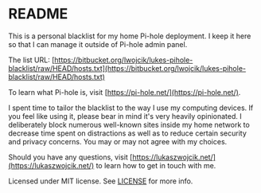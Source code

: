 # README #

This is a personal blacklist for my home Pi-hole deployment. I keep it here so that I can manage it outside of Pi-hole admin panel.

The list URL: [https://bitbucket.org/lwojcik/lukes-pihole-blacklist/raw/HEAD/hosts.txt](https://bitbucket.org/lwojcik/lukes-pihole-blacklist/raw/HEAD/hosts.txt)

To learn what Pi-hole is, visit [https://pi-hole.net/](https://pi-hole.net/).

I spent time to tailor the blacklist to the way I use my computing devices. If you feel like using it, please bear in mind it's very heavily opinionated. I deliberately block numerous well-known sites inside my home network to decrease time spent on distractions as well as to reduce certain security and privacy concerns. You may or may not agree with my choices.

Should you have any questions, visit [https://lukaszwojcik.net/](https://lukaszwojcik.net/) to learn how to get in touch with me.

Licensed under MIT license. See [LICENSE](https://bitbucket.org/lwojcik/lukes-pihole-blacklist/raw/HEAD/LICENSE) for more info.
